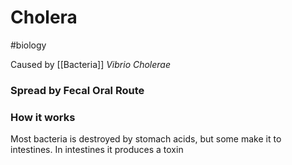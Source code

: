 # Cholera
#biology 

Caused by [[Bacteria]] *Vibrio Cholerae*

### Spread by Fecal Oral Route

### How it works
Most bacteria is destroyed by stomach acids, but some make it to intestines.
In intestines it produces a toxin